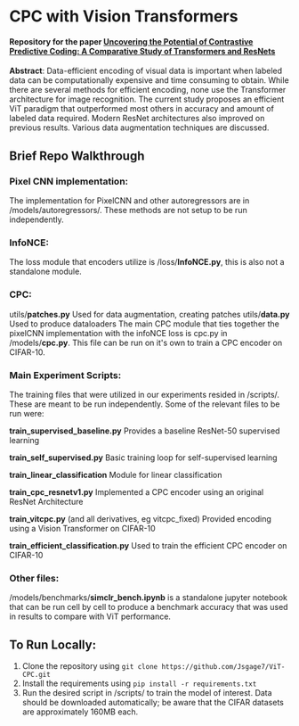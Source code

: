 # CPC with Vision Transformers
#### Repository for the paper [Uncovering the Potential of Contrastive Predictive Coding: A Comparative Study of Transformers and ResNets](https://osf.io/preprints/osf/az2j8)

**Abstract**: Data-efficient encoding of visual data is important when labeled data can be computationally expensive and time consuming to obtain. While there are several methods for efficient encoding, none use the Transformer architecture for image recognition. The current study proposes an efficient ViT paradigm that outperformed most others in accuracy and amount of labeled data required. Modern ResNet architectures also improved on previous results. Various data augmentation techniques are discussed.

## Brief Repo Walkthrough

### Pixel CNN implementation:
The implementation for PixelCNN and other autoregressors are in /models/autoregressors/. These methods are not setup to be run independently.

### InfoNCE:
The loss module that encoders utilize is /loss/**InfoNCE.py**, this is also not a standalone module.

### CPC:
utils/**patches.py** Used for data augmentation, creating patches
utils/**data.py** Used to produce dataloaders
The main CPC module that ties together the pixelCNN implementation with the infoNCE loss is cpc.py in /models/**cpc.py**. This file can be run on it's own to train a CPC encoder on CIFAR-10.


### Main Experiment Scripts:
The training files that were utilized in our experiments resided in /scripts/. These are meant to be run independently. Some of the relevant files to be run were:

**train_supervised_baseline.py** Provides a baseline ResNet-50 supervised learning

**train_self_supervised.py** Basic training loop for self-supervised learning

**train_linear_classification** Module for linear classification

**train_cpc_resnetv1.py** Implemented a CPC encoder using an original ResNet Architecture

**train_vitcpc.py** (and all derivatives, eg vitcpc_fixed) Provided encoding using a Vision Transformer on CIFAR-10 

**train_efficient_classification.py** Used to train the efficient CPC encoder on CIFAR-10

### Other files:
/models/benchmarks/**simclr_bench.ipynb** is a standalone jupyter notebook that can be run cell by cell to produce a benchmark accuracy that was used in results to compare with ViT performance.


## To Run Locally:
1. Clone the repository using `git clone https://github.com/Jsgage7/ViT-CPC.git`
2. Install the requirements using `pip install -r requirements.txt`
3. Run the desired script in /scripts/ to train the model of interest. Data should be downloaded automatically; be aware that the CIFAR datasets are approximately 160MB each.